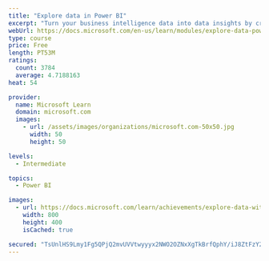 ```yaml
---
title: "Explore data in Power BI"
excerpt: "Turn your business intelligence data into data insights by creating and configuring Power BI dashboards."
webUrl: https://docs.microsoft.com/en-us/learn/modules/explore-data-power-bi/
type: course
price: Free
length: PT53M
ratings:
  count: 3784
  average: 4.7188163
heat: 54

provider:
  name: Microsoft Learn
  domain: microsoft.com
  images:
    - url: /assets/images/organizations/microsoft.com-50x50.jpg
      width: 50
      height: 50

levels:
  - Intermediate

topics:
  - Power BI

images:
  - url: https://docs.microsoft.com/learn/achievements/explore-data-with-power-bi-desktop-social.png
    width: 800
    height: 400
    isCached: true

secured: "TsUnlHS9Lmy1Fg5QPjQ2mvUVVtwyyyx2NWO2OZNxXgTkBrfQphY/iJ8ZtFzY2LMjzLwA2isoIXRIikD+qEF+DemDwlyPuE5SbbR57bNqM0CrpL8HsEOxeN4TdKavYa9HuNNChVncf2WAh/50P/qEzXyZCRDqQ8VGcdjm9NBlMB7bwo469Y0UiqIaTqBKX1r29zmxLOVqkVS6nXzheFQSlIqZleHk7RenvUFYKyeqhhxm8Ru5NTnquX+kFh3+EPPqBvEqX1LWqkCdQkPLy0/IQabGWd26SkFxxANxE0mVkJWXOprgqSGn3gT5TsF0bfVsGePRrYRhDNPnrR/HAkmZM9JO3F2AtB/7ycdzj1/SoXfpFPSqKSVy7laf5t/ZPxJ2g4UNUHqnnR5BSyB5oF3zCOuk4sb2P1x8HGBHBES7GAQ=;JOSlIYR5oRSz4kE6OoRR7w=="
---
```


